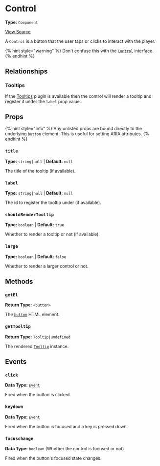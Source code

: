 # Control

**Type:** `Component`

[View Source](../../../../../vime-complete/src/plugins/controls/control/Control.svelte)

A `Control` is a button that the user taps or clicks to interact with the player.

{% hint style="warning" %}
Don't confuse this with the [`Control`](./control-interface.md) interface.
{% endhint %}

## Relationships

### Tooltips

If the [Tooltips](./../../tooltips/tooltips.md) plugin is available then the control will render a 
tooltip and register it under the `label` prop value.

## Props

{% hint style="info" %}
Any unlisted props are bound directly to the underlying `button` element. This is useful
for setting ARIA attributes.
{% endhint %}

### `title`

**Type:** `string|null` | **Default:** `null`

The title of the tooltip (if available).

### `label`

**Type:** `string|null` | **Default:** `null`

The id to register the tooltip under (if available).

### `shouldRenderTooltip`

**Type:** `boolean` | **Default:** `true`

Whether to render a tooltip or not (if available).

### `large`

**Type:** `boolean` | **Default:** `false`

Whether to render a larger control or not.

## Methods

### `getEl`

**Return Type:** `<button>`

The [`button`][mdn-button] HTML element.

[mdn-button]: https://developer.mozilla.org/en-US/docs/Web/HTML/Element/button

### `getTooltip`

**Return Type:** `Tooltip|undefined`

The rendered [`Tooltip`](./../../tooltips/tooltip.md) instance.

## Events

### `click`

**Data Type:** [`Event`][mdn-event]

Fired when the button is clicked.

[mdn-event]: https://developer.mozilla.org/en-US/docs/Web/API/Event

### `keydown`

**Data Type:** [`Event`][mdn-event]

Fired when the button is focused and a key is pressed down.

### `focuschange`

**Data Type:** `boolean` (Whether the control is focused or not)

Fired when the button's focused state changes. 